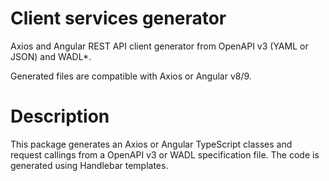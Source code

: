 # Client services generator

Axios and Angular REST API client generator from OpenAPI v3 (YAML or JSON) and WADL\*.

Generated files are compatible with Axios or Angular v8/9.

# Description

This package generates an Axios or Angular TypeScript classes and request callings from a OpenAPI v3 or WADL specification file. The code is generated using Handlebar templates.
